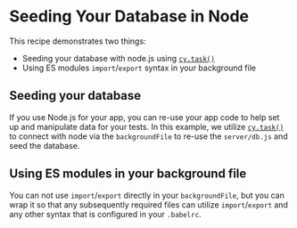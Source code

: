# Seeding Your Database in Node

This recipe demonstrates two things:

* Seeding your database with node.js using [`cy.task()`](https://on.cypress.io/task)
* Using ES modules `import`/`export` syntax in your background file

## Seeding your database

If you use Node.js for your app, you can re-use your app code to help set up and manipulate data for your tests. In this example, we utilize [`cy.task()`](https://on.cypress.io/task) to connect with node via the `backgroundFile` to re-use the `server/db.js` and seed the database.

## Using ES modules in your background file

You can not use `import`/`export` directly in your `backgroundFile`, but you can wrap it so that any subsequently required files can utilize `import`/`export` and any other syntax that is configured in your `.babelrc`.
